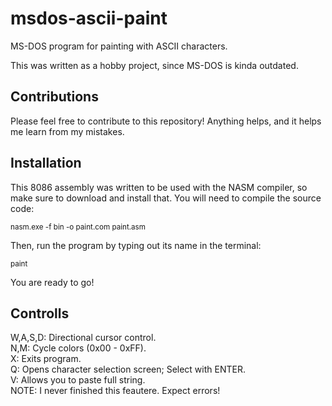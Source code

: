 # msdos-ascii-paint
MS-DOS program for painting with ASCII characters.

This was written as a hobby project, since MS-DOS is kinda outdated.

## Contributions

Please feel free to contribute to this repository! Anything helps, and it helps me learn from my mistakes.

## Installation

This 8086 assembly was written to be used with the NASM compiler, so make sure to download and install that.
You will need to compile the source code:

<sup>nasm.exe -f bin -o paint.com paint.asm</sup>

Then, run the program by typing out its name in the terminal:

<sup>paint</sup>

You are ready to go!

## Controlls

W,A,S,D:  Directional cursor control.  
N,M:      Cycle colors (0x00 - 0xFF).  
X:        Exits program.  
Q:        Opens character selection screen; Select with ENTER.  
V:        Allows you to paste full string.  
          NOTE: I never finished this feautere. Expect errors!
